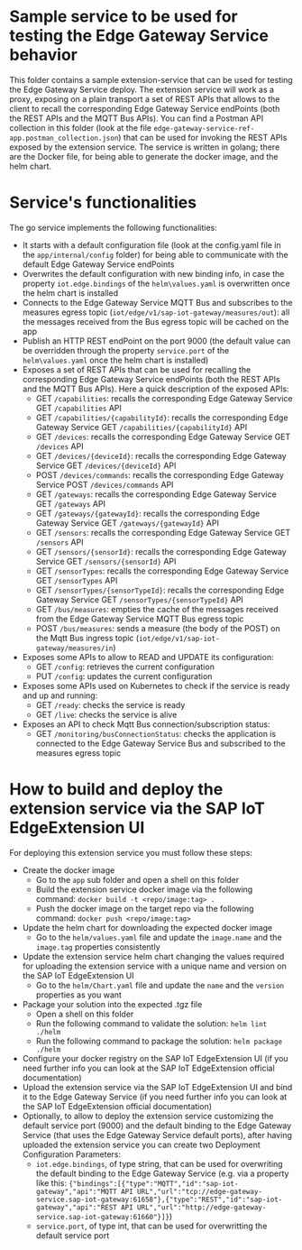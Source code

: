 # Sample service to be used for testing the Edge Gateway Service behavior
This folder contains a sample extension-service that can be used for testing the Edge Gateway Service deploy. 
The extension service will work as a proxy, exposing on a plain transport a set of REST APIs that allows to the client to recall the corresponding Edge Gateway Service endPoints (both the REST APIs and the MQTT Bus APIs).
You can find a Postman API collection in this folder (look at the file `edge-gateway-service-ref-app.postman_collection.json`) that can be used for invoking the REST APIs exposed by the extension service.
The service is written in golang; there are the Docker file, for being able to generate the docker image, and the helm chart.

# Service's functionalities
The go service implements the following functionalities:
* It starts with a default configuration file (look at the config.yaml file in the `app/internal/config` folder) for being able to communicate with the default Edge Gateway Service endPoints
* Overwrites the default configuration with new binding info, in case the property `iot.edge.bindings` of the `helm\values.yaml` is overwritten once the helm chart is installed
* Connects to the Edge Gateway Service MQTT Bus and subscribes to the measures egress topic (`iot/edge/v1/sap-iot-gateway/measures/out`): all the messages received from the Bus egress topic will be cached on the app
* Publish an HTTP REST endPoint on the port 9000 (the default value can be overridden through the property `service.port` of the `helm\values.yaml` once the helm chart is installed)
* Exposes a set of REST APIs that can be used for recalling the corresponding Edge Gateway Service endPoints (both the REST APIs and the MQTT Bus APIs). Here a quick description of the exposed APIs:
  * GET `/capabilities`: recalls the corresponding Edge Gateway Service GET `/capabilities` API
  * GET `/capabilities/{capabilityId}`: recalls the corresponding Edge Gateway Service GET `/capabilities/{capabilityId}` API
  * GET `/devices`: recalls the corresponding Edge Gateway Service GET `/devices` API
  * GET `/devices/{deviceId}`: recalls the corresponding Edge Gateway Service GET `/devices/{deviceId}` API
  * POST `/devices/commands`: recalls the corresponding Edge Gateway Service POST `/devices/commands` API
  * GET `/gateways`: recalls the corresponding Edge Gateway Service GET `/gateways` API
  * GET `/gateways/{gatewayId}`: recalls the corresponding Edge Gateway Service GET `/gateways/{gatewayId}` API
  * GET `/sensors`: recalls the corresponding Edge Gateway Service GET `/sensors` API
  * GET `/sensors/{sensorId}`: recalls the corresponding Edge Gateway Service GET `/sensors/{sensorId}` API
  * GET `/sensorTypes`: recalls the corresponding Edge Gateway Service GET `/sensorTypes` API
  * GET `/sensorTypes/{sensorTypeId}`: recalls the corresponding Edge Gateway Service GET `/sensorTypes/{sensorTypeId}` API
  * GET `/bus/measures`: empties the cache of the messages received from the Edge Gateway Service MQTT Bus egress topic
  * POST `/bus/measures`: sends a measure (the body of the POST) on the Mqtt Bus ingress topic (`iot/edge/v1/sap-iot-gateway/measures/in`)
* Exposes some APIs to allow to READ and UPDATE its configuration:
  * GET `/config`: retrieves the current configuration
  * PUT `/config`: updates the current configuration
* Exposes some APIs used on Kubernetes to check if the service is ready and up and running:
  * GET `/ready`: checks the service is ready
  * GET `/live`: checks the service is alive
* Exposes an API to check Mqtt Bus connection/subscription status:
  * GET `/monitoring/busConnectionStatus`: checks the application is connected to the Edge Gateway Service Bus and subscribed to the measures egress topic

# How to build and deploy the extension service via the SAP IoT EdgeExtension UI
For deploying this extension service you must follow these steps:
* Create the docker image
  * Go to the `app` sub folder and open a shell on this folder
  * Build the extension service docker image via the following command: `docker build -t <repo/image:tag> .`
  * Push the docker image on the target repo via the following command: `docker push <repo/image:tag>`
* Update the helm chart for downloading the expected docker image
  * Go to the `helm/values.yaml` file and update the `image.name` and the `image.tag` properties consistently
* Update the extension service helm chart changing the values required for uploading the extension service with a unique name and version on the SAP IoT EdgeExtension UI
  * Go to the `helm/Chart.yaml` file and update the `name` and the `version` properties as you want
* Package your solution into the expected .tgz file
  * Open a shell on this folder
  * Run the following command to validate the solution: `helm lint ./helm`
  * Run the following command to package the solution: `helm package ./helm`
* Configure your docker registry on the SAP IoT EdgeExtension UI (if you need further info you can look at the SAP IoT EdgeExtension official documentation)
* Upload the extension service via the SAP IoT EdgeExtension UI and bind it to the Edge Gateway Service (if you need further info you can look at the SAP IoT EdgeExtension official documentation)
* Optionally, to allow to deploy the extension service customizing the default service port (9000) and the default binding to the Edge Gateway Service (that uses the Edge Gateway Service default ports), after having uploaded the extension service you can create two Deployment Configuration Parameters:
  * `iot.edge.bindings`, of type string, that can be used for overwriting the default binding to the Edge Gateway Service (e.g. via a property like this: `{"bindings":[{"type":"MQTT","id":"sap-iot-gateway","api":"MQTT API URL","url":"tcp://edge-gateway-service.sap-iot-gateway:61658"},{"type":"REST","id":"sap-iot-gateway","api":"REST API URL","url":"http://edge-gateway-service.sap-iot-gateway:61660"}]}`)
  * `service.port`, of type int, that can be used for overwritting the default service port
